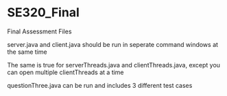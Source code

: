 # SE320_Final
Final Assessment Files


server.java and client.java should be run in seperate command windows at the same time

The same is true for serverThreads.java and clientThreads.java, except you can open multiple clientThreads at a time

questionThree.java can be run and includes 3 different test cases
